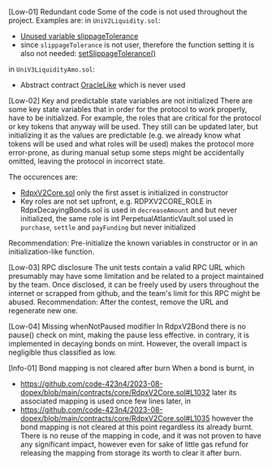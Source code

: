[Low-01] Redundant code
Some of the code is not used throughout the project. Examples are:
in `UniV2Liquidity.sol`:
 - [Unused variable slippageTolerance](https://github.com/code-423n4/2023-08-dopex/blob/main/contracts/amo/UniV2LiquidityAmo.sol#L51)
 - since `slippageTolerance` is not user, therefore the function setting it is also not needed: [setSlippageTolerance()](https://github.com/code-423n4/2023-08-dopex/blob/main/contracts/amo/UniV2LiquidityAmo.sol#L109-L117)

in `UniV3LiquidityAmo.sol`:
 - Abstract contract [OracleLike](https://github.com/code-423n4/2023-08-dopex/blob/main/contracts/amo/UniV3LiquidityAmo.sol#L22-L26) which is never used

[Low-02] Key and predictable state variables are not initialized
There are some key state variables that in order for the protocol to work properly, have to be initialized. For example, the roles that are critical for the protocol or key tokens that anyway will be used. 
They still can be updated later, but initializing it as the values are predictable (e.g. we already know what tokens will be used and what roles will be used) makes the protocol more error-prone, as during manual setup some steps might be accidentally omitted, leaving the protocol in incorrect state. 

The occurences are:
- [RdpxV2Core.sol](https://github.com/code-423n4/2023-08-dopex/blob/main/contracts/core/RdpxV2Core.sol#L52-L58) only the first asset is initialized in constructor
- Key roles are not set upfront, e.g. RDPXV2CORE_ROLE in RdpxDecayingBonds.sol is used in `decreaseAmount` and  but never initialized, the same role is int PerpetualAtlanticVault.sol used in `purchase`, `settle` and `payFunding` but never initialized

Recommendation: Pre-initialize the known variables in constructor or in an initialization-like function.

[Low-03] RPC disclosure
The unit tests contain a valid RPC URL which presumably may have some limitation and be related to a project maintained by the team. Once disclosed, it can be freely used by users throughout the internet or scrapped from github, and the team's limit for this RPC might be abused.
Recommendation: After the contest, remove the URL and regenerate new one.

[Low-04] Missing whenNotPaused modifier
In RdpxV2Bond there is no pause() check on mint, making the pause less effective. in contrary, it is implemented in decaying bonds on mint. However, the overall impact is negligible thus classified as low.

[Info-01] Bond mapping is not cleared after burn
When a bond is burnt, in 
- https://github.com/code-423n4/2023-08-dopex/blob/main/contracts/core/RdpxV2Core.sol#L1032
later its associated mapping is used once few lines later, in
- https://github.com/code-423n4/2023-08-dopex/blob/main/contracts/core/RdpxV2Core.sol#L1035
however the bond mapping is not cleared at this point regardless its already burnt. There is no reuse of the mapping in code, and it was not proven to have any significant impact, however even for sake of little gas refund for releasing the mapping from storage its worth to clear it after burn.
